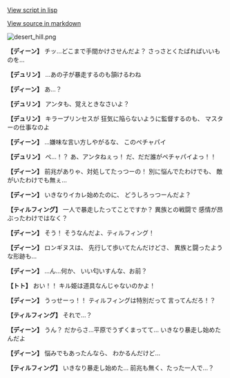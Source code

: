 [View script in lisp](../scripts/1320101.txt)

[View source in markdown](1320101.md)

![desert_hill.png](../images/backgrounds/desert_hill.png)

**【ディーン】**
チッ…どこまで手間かけさせんだよ？
さっさとくたばればいいものを…

**【デュリン】**
…あの子が暴走するのも頷けるわね

**【ディーン】**
あ…？

**【デュリン】**
アンタも、覚えときなさいよ？

**【デュリン】**
キラープリンセスが
狂気に陥らないように監督するのも、
マスターの仕事なのよ

**【ディーン】**
…嫌味な言い方しやがるな、
このペチャパイ

**【デュリン】**
ぺ…！？
あ、アンタねぇっ！
だ、だだ誰がペチャパイよっ！！

**【ディーン】**
前兆がありゃ、対処してたっつーの！
別に悩んでたわけでも、
敵がいたわけでも無ぇ…

**【ディーン】**
いきなりイカレ始めたのに、
どうしろっつーんだよ？

**【ティルフィング】**
一人で暴走したってことですか？
異族との戦闘で
感情が昂ぶったわけではなく？

**【ディーン】**
そう！
そうなんだよ、ティルフィング！

**【ディーン】**
ロンギヌスは、
先行して歩いてたんだけどさ、
異族と闘ったような形跡も…

**【ディーン】**
…ん…何か、
いい匂いすんな、お前？

**【トト】**
おい！！
キル姫は道具なんじゃないのかよ！

**【ディーン】**
うっせーっ！！
ティルフィングは特別だって
言ってんだろ！？

**【ティルフィング】**
それで…？

**【ディーン】**
うん？
だからさ…平原でうずくまってて…
いきなり暴走し始めたんだよ

**【ディーン】**
悩みでもあったんなら、
わかるんだけど…

**【ティルフィング】**
いきなり暴走し始めた…
前兆も無く、たった一人で…？
